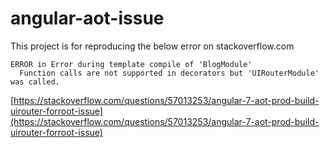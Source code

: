 # angular-aot-issue

This project is for reproducing the below error on stackoverflow.com

```
ERROR in Error during template compile of 'BlogModule'
  Function calls are not supported in decorators but 'UIRouterModule' was called.
```

[https://stackoverflow.com/questions/57013253/angular-7-aot-prod-build-uirouter-forroot-issue](https://stackoverflow.com/questions/57013253/angular-7-aot-prod-build-uirouter-forroot-issue)



